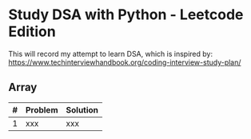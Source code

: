 # Study DSA with Python - Leetcode Edition

This will record my attempt to learn DSA, which is inspired by: https://www.techinterviewhandbook.org/coding-interview-study-plan/

## Array
| # | Problem | Solution |
|---| --- | --- |
| 1 | xxx | xxx |
